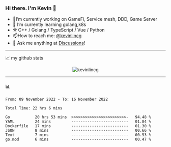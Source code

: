 ### Hi there. I'm Kevin 👋

- 🔭I’m currently working on GameFi, Service mesh, DDD, Game Server
- 🌱 I’m currently learning golang,k8s
-   :hammer_and_pick: C++ / Golang / TypeScript / Vue / Python
- 📫How to reach me: [@kevinlincg](https://twitter.com/kevinlincg) 
-   :thought_balloon: Ask me anything at [Discussions](https://github.com/kevinlincg/kevinlincg/discussions/new)!

---

📈 my github stats

<p align="center"> <img src="https://github-readme-stats-ouuan.vercel.app/api?username=kevinlincg&theme=dark&show_icons=true&count_private=true" alt="kevinlincg" />

---

#### :bar_chart: 

<!--START_SECTION:waka-->

```text
From: 09 November 2022 - To: 16 November 2022

Total Time: 22 hrs 6 mins

Go           20 hrs 53 mins  >>>>>>>>>>>>>>>>>>>>>>>>-   94.48 %
YAML         24 mins         -------------------------   01.84 %
Dockerfile   17 mins         -------------------------   01.30 %
JSON         8 mins          -------------------------   00.66 %
Text         7 mins          -------------------------   00.53 %
go.mod       6 mins          -------------------------   00.47 %
```

<!--END_SECTION:waka-->
